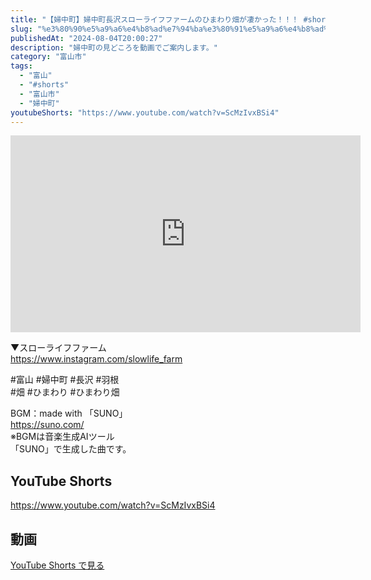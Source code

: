 ```yaml
---
title: "【婦中町】婦中町長沢スローライフファームのひまわり畑が凄かった！！！ #shorts"
slug: "%e3%80%90%e5%a9%a6%e4%b8%ad%e7%94%ba%e3%80%91%e5%a9%a6%e4%b8%ad%e7%94%ba%e9%95%b7%e6%b2%a2%e3%82%b9%e3%83%ad%e3%83%bc%e3%83%a9%e3%82%a4%e3%83%95%e3%83%95%e3%82%a1%e3%83%bc%e3%83%a0%e3%81%ae%e3%81%b2"
publishedAt: "2024-08-04T20:00:27"
description: "婦中町の見どころを動画でご案内します。"
category: "富山市"
tags: 
  - "富山"
  - "#shorts"
  - "富山市"
  - "婦中町"
youtubeShorts: "https://www.youtube.com/watch?v=ScMzIvxBSi4"
---
```


<iframe width="560" height="315" src="https://www.youtube.com/embed/cSfiGJoHNIw" frameborder="0" allowfullscreen></iframe>

▼スローライフファーム<br />
https://www.instagram.com/slowlife_farm

#富山 #婦中町 #長沢 #羽根<br />
#畑 #ひまわり #ひまわり畑

BGM：made with 「SUNO」<br />
https://suno.com/<br />
※BGMは音楽生成AIツール<br />
「SUNO」で生成した曲です。

## YouTube Shorts

https://www.youtube.com/watch?v=ScMzIvxBSi4

## 動画

[YouTube Shorts で見る](https://www.youtube.com/watch?v=ScMzIvxBSi4)

